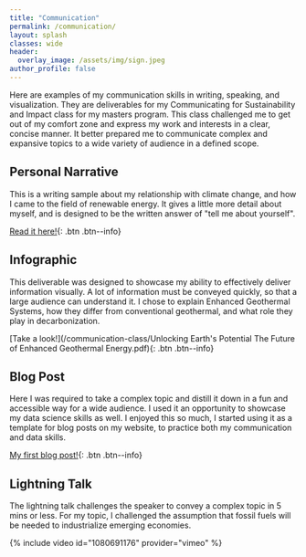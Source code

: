 ```yaml
---
title: "Communication"
permalink: /communication/
layout: splash
classes: wide
header:
  overlay_image: /assets/img/sign.jpeg
author_profile: false
---
```


Here are examples of my communication skills in writing, speaking, and visualization.  They are deliverables for my Communicating for Sustainability and Impact class for my masters program.  This class challenged me to get out of my comfort zone and express my work and interests in a clear, concise manner. It better prepared me to communicate complex and expansive topics to a wide variety of audience in a defined scope. 


## Personal Narrative  

This is a writing sample about my relationship with climate change, and how I came to the field of renewable energy. It gives a little more detail about myself, and is designed to be the written answer of "tell me about yourself". 

[Read it here!](/communication-class/personal-narrative){: .btn .btn--info}

## Infographic

This deliverable was designed to showcase my ability to effectively deliver information visually. A lot of information must be conveyed quickly, so that a large audience can understand it.  I chose to explain Enhanced Geothermal Systems, how they differ from conventional geothermal, and what role they play in decarbonization. 

[Take a look!](/communication-class/Unlocking Earth's Potential The Future of Enhanced Geothermal Energy.pdf){: .btn .btn--info}

## Blog Post 

Here I was required to take a complex topic and distill it down in a fun and accessible way for a wide audience.  I used it an opportunity to showcase my data science skills as well.  I enjoyed this so much, I started using it as a template for blog posts on my website, to practice both my communication and data skills.  

[My first blog post!](/_posts/2025-03-21-califorinia-batteries.md){: .btn .btn--info}

## Lightning Talk

The lightning talk challenges the speaker to convey a complex topic in 5 mins or less.  For my topic, I challenged the assumption that fossil fuels will be needed to industrialize emerging economies.

{% include video id="1080691176" provider="vimeo" %}


